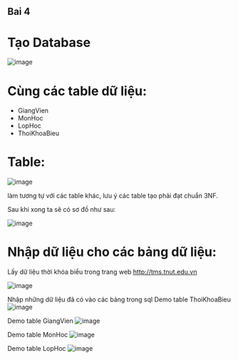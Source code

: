 ## Bai 4
# Tạo Database

![image](https://github.com/user-attachments/assets/5cf3f25b-430f-4509-be2d-0eec5a9d3d1b)

# Cùng các table dữ liệu:
* GiangVien
* MonHoc
* LopHoc
* ThoiKhoaBieu

# Table:

![image](https://github.com/user-attachments/assets/049da5be-b08a-4486-8a24-fde72590d4be)

làm tương tự với các table khác, lưu ý các table tạo phải đạt chuẩn 3NF.

Sau khi xong ta sẽ có sơ đồ như sau:

![image](https://github.com/user-attachments/assets/c6f5f92f-f530-4d33-8cee-fea6d9fea7a6)

# Nhập dữ liệu cho các bảng dữ liệu:
Lấy dữ liệu thời khóa biểu trong trang web http://tms.tnut.edu.vn

![image](https://github.com/user-attachments/assets/ecef1777-31a3-463a-b235-d87ed37e2521)

Nhập những dữ liệu đã có vào các bảng trong sql
Demo table ThoiKhoaBieu
![image](https://github.com/user-attachments/assets/fcdbbdad-453e-4472-b866-2901e50b6758)

Demo table GiangVien
![image](https://github.com/user-attachments/assets/5910ad9c-da38-4b39-abe0-52ffc138486c)

Demo table MonHoc
![image](https://github.com/user-attachments/assets/917dd04d-97d4-42f8-ad91-886ad4d2c444)

Demo table LopHoc
![image](https://github.com/user-attachments/assets/b30c88dc-7395-41ea-8ccb-5aee690e5c6c)

